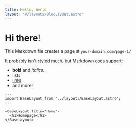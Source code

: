 ```yaml
---
title: Hello, World
layout: "@/layouts/BlogLayout.astro"
---
```


# Hi there!

This Markdown file creates a page at `your-domain.com/page-1/`

It probably isn't styled much, but Markdown does support:

- **bold** and _italics._
- lists
- [links](https://astro.build)
- and more!

```astro
---
import BaseLayout from "../layouts/BaseLayout.astro";
---

<BaseLayout title="Home">
  <h1>Homepage</h1>
</BaseLayout>
```